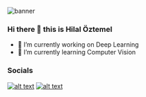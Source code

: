 
![banner](https://user-images.githubusercontent.com/60732734/218861385-3fec2cff-87d7-4665-b7b4-6ccbb4ab387b.png)


### Hi there 👋 this is Hilal Öztemel

- 🔭 I’m currently working on Deep Learning
- 🌱 I’m currently learning Computer Vision

### Socials

[![alt text][1.1]][1]
[![alt text][2.1]][2]



[1.1]: https://img.icons8.com/nolan/64/linkedin-circled.png (twitter icon with padding)
[2.1]: https://img.icons8.com/arcade/64/null/instagram-new.png (facebook icon with padding)


[1]: https://www.linkedin.com/in/hilal-%C3%B6ztemel-290a09209/?originalSubdomain=tr
[2]: https://www.instagram.com/whocarescode/




